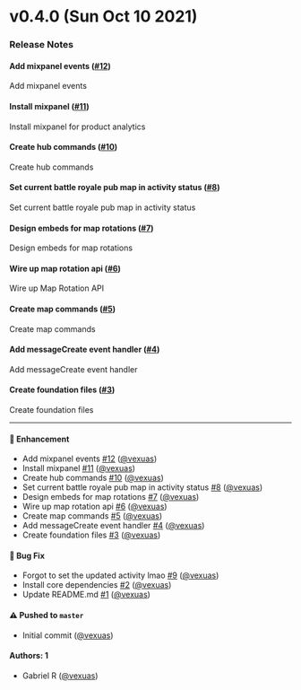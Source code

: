 # v0.4.0 (Sun Oct 10 2021)

### Release Notes

#### Add mixpanel events ([#12](https://github.com/vexuas/nessie/pull/12))

Add mixpanel events

#### Install mixpanel ([#11](https://github.com/vexuas/nessie/pull/11))

Install mixpanel for product analytics

#### Create hub commands ([#10](https://github.com/vexuas/nessie/pull/10))

Create hub commands

#### Set current battle royale pub map in activity status ([#8](https://github.com/vexuas/nessie/pull/8))

Set current battle royale pub map in activity status

#### Design embeds for map rotations ([#7](https://github.com/vexuas/nessie/pull/7))

Design embeds for map rotations

#### Wire up map rotation api ([#6](https://github.com/vexuas/nessie/pull/6))

Wire up Map Rotation API

#### Create map commands ([#5](https://github.com/vexuas/nessie/pull/5))

Create map commands

#### Add messageCreate event handler ([#4](https://github.com/vexuas/nessie/pull/4))

Add messageCreate event handler

#### Create foundation files ([#3](https://github.com/vexuas/nessie/pull/3))

Create foundation files

---

#### 🚀 Enhancement

- Add mixpanel events [#12](https://github.com/vexuas/nessie/pull/12) ([@vexuas](https://github.com/vexuas))
- Install mixpanel [#11](https://github.com/vexuas/nessie/pull/11) ([@vexuas](https://github.com/vexuas))
- Create hub commands [#10](https://github.com/vexuas/nessie/pull/10) ([@vexuas](https://github.com/vexuas))
- Set current battle royale pub map in activity status [#8](https://github.com/vexuas/nessie/pull/8) ([@vexuas](https://github.com/vexuas))
- Design embeds for map rotations [#7](https://github.com/vexuas/nessie/pull/7) ([@vexuas](https://github.com/vexuas))
- Wire up map rotation api [#6](https://github.com/vexuas/nessie/pull/6) ([@vexuas](https://github.com/vexuas))
- Create map commands [#5](https://github.com/vexuas/nessie/pull/5) ([@vexuas](https://github.com/vexuas))
- Add messageCreate event handler [#4](https://github.com/vexuas/nessie/pull/4) ([@vexuas](https://github.com/vexuas))
- Create foundation files [#3](https://github.com/vexuas/nessie/pull/3) ([@vexuas](https://github.com/vexuas))

#### 🐛 Bug Fix

- Forgot to set the updated activity lmao [#9](https://github.com/vexuas/nessie/pull/9) ([@vexuas](https://github.com/vexuas))
- Install core dependencies [#2](https://github.com/vexuas/nessie/pull/2) ([@vexuas](https://github.com/vexuas))
- Update README.md [#1](https://github.com/vexuas/nessie/pull/1) ([@vexuas](https://github.com/vexuas))

#### ⚠️ Pushed to `master`

- Initial commit ([@vexuas](https://github.com/vexuas))

#### Authors: 1

- Gabriel R ([@vexuas](https://github.com/vexuas))
